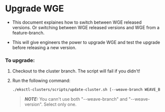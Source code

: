 # Upgrade WGE

- This document explaines how to switch between WGE released versions. Or switching between WGE released versions and WGE from a feature-branch. 

- This will give engineers the power to upgrade WGE and test the upgrade before releasing a new version.

### To upgrade:

1. Checkout to the cluster branch. The script will fail if you didn't!
1. Run the following command:
    ```bash
    ./eksctl-clusters/scripts/update-cluster.sh [--weave-branch WEAVE_BRANCH | --weave-version WEAVE_VERSION]
    ```

    > **_NOTE:_** You cann't use both "--weave-branch" and "--weave-version". Select only one.
